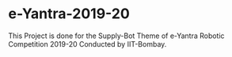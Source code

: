 # e-Yantra-2019-20

This Project is done for the Supply-Bot Theme of e-Yantra Robotic Competition 2019-20 Conducted by IIT-Bombay.

